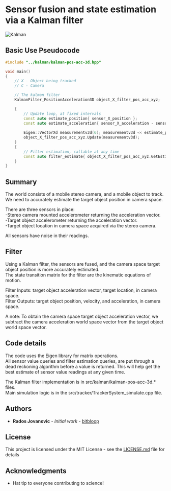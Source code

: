 # Sensor fusion and state estimation via a Kalman filter

![Kalman](http://radosjovanovic.com/projects/git/kalman_1.jpg)

## Basic Use Pseudocode

```cpp
#include "../kalman/kalman-pos-acc-3d.hpp"

void main()
{
	// X - Object being tracked
	// C - Camera

	// The kalman filter
	KalmanFilter_PositionAcceleration3D object_X_filter_pos_acc_xyz;

	{
		// Update loop, at fixed intervals
		const auto estimate_position{ sensor_X_position };					// Position of X in C space
		const auto estimate_acceleration{ sensor_X_acceleration - sensor_C_acceleration };	// Acceleration of X in C space
	
		Eigen::VectorXd measurementv3d(6); measurementv3d << estimate_position.x, estimate_position.y, estimate_position.z, estimate_acceleration.x, estimate_acceleration.y, estimate_acceleration.z;
		object_X_filter_pos_acc_xyz.Update(measurementv3d);
	}
	{
		// Filter estimation, callable at any time
		const auto filter_estimate{ object_X_filter_pos_acc_xyz.GetEstimate() };
	}
}
```

## Summary

The world consists of a mobile stereo camera, and a mobile object to track. We need to accurately estimate the target object position in camera space.

There are three sensors in place:  
-Stereo camera mounted accelerometer returning the acceleration vector.  
-Target object accelerometer returning the acceleration vector.  
-Target object location in camera space acquired via the stereo camera.  

All sensors have noise in their readings.

## Filter

Using a Kalman filter, the sensors are fused, and the camera space target object position is more accurately estimated.  
The state transition matrix for the filter are the kinematic equations of motion.  

Filter Inputs: target object acceleration vector, target location, in camera space.  
Filter Outputs: target object position, velocity, and acceleration, in camera space.  

A note: To obtain the camera space target object acceleration vector, we subtract the camera acceleration world space vector from the target object world space vector.

## Code details

The code uses the Eigen library for matrix operations.  
All sensor value queries and filter estimation queries, are put through a dead reckoning algorithm before a value is returned. This will help get the best estimate of sensor value readings at any given time.  

The Kalman filter implementation is in src/kalman/kalman-pos-acc-3d.* files.  
Main simulation logic is in the src/tracker/TrackerSystem_simulate.cpp file.  

## Authors

* **Rados Jovanovic** - *Initial work* - [bitbloop](https://github.com/bitbloop)

## License

This project is licensed under the MIT License - see the [LICENSE.md](LICENSE.md) file for details

## Acknowledgments

* Hat tip to everyone contributing to science!


